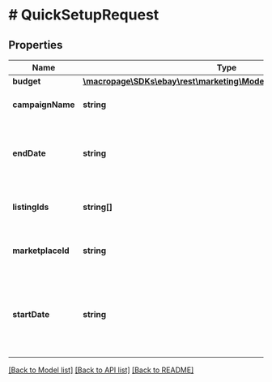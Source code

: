 # # QuickSetupRequest

## Properties

Name | Type | Description | Notes
------------ | ------------- | ------------- | -------------
**budget** | [**\macropage\SDKs\ebay\rest\marketing\Model\CampaignBudgetRequest**](CampaignBudgetRequest.md) |  | [optional]
**campaignName** | **string** | The seller-defined name for the campaign. This value must be unique for the seller.&lt;br&gt;&lt;br&gt; You can use any alphanumeric characters in the name, except for the less than (&lt;code&gt;&lt;&lt;/code&gt;) and greater than (&lt;code&gt;&gt;&lt;/code&gt;) characters.&lt;br&gt;&lt;br&gt;&lt;b&gt;Max Length&lt;/b&gt;: 80 characters | [optional]
**endDate** | **string** | The date and time the campaign is scheduled to end, in UTC format (&lt;code&gt;yyyy-MM-ddThh:mm:ss.sssZ&lt;/code&gt;).&lt;br&gt;&lt;br&gt;If this field is omitted, the campaign will have no defined end date, and will not end until the seller ends the campaign using the &lt;a href&#x3D; \&quot;/api-docs/sell/marketing/resources/campaign/methods/endCampaign\&quot;&gt;endCampaign&lt;/a&gt; method, or if they update the campaign to include an end date using the &lt;a href&#x3D; \&quot;/api-docs/sell/marketing/resources/campaign/methods/updateCampaignIdentification\&quot;&gt;updateCampaignIdentification&lt;/a&gt; method. This date must be further in the future than the &lt;b&gt;startDate&lt;/b&gt;. | [optional]
**listingIds** | **string[]** | This array includes the listing Ids of the items that are to be associated with the priority strategy campaign. eBay will create ad groups and keywords for these listings and add them to the campaign.&lt;br&gt;&lt;br&gt; Each value must be delimited by a comma. A maximum of 1000 listing Ids can be added to a campaign created using the &lt;b&gt;setupQuickCampaign&lt;/b&gt; method. | [optional]
**marketplaceId** | **string** | The Id of the marketplace where the campaign is hosted. See the &lt;a href&#x3D; \&quot;/api-docs/sell/marketing/types/ba:MarketplaceIdEnum\&quot;&gt;MarkeplaceIdEnum&lt;/a&gt; type for more details.  For implementation help, refer to &lt;a href&#x3D;&#39;https://developer.ebay.com/api-docs/sell/marketing/types/ba:MarketplaceIdEnum&#39;&gt;eBay API documentation&lt;/a&gt; | [optional]
**startDate** | **string** | The date and time the campaign is scheduled to start, in UTC format (&lt;code&gt;yyyy-MM-ddThh:mm:ss.sssZ&lt;/code&gt;).&lt;br&gt;&lt;br&gt; On the specified date, the service derives the keywords for each listing in the campaign, creates an ad for each listing, and associates each new ad with the campaign. The campaign starts once this process is completed. The amount of time it takes the service to start the campaign depends on the number of listings in the campaign.&lt;br&gt;&lt;br&gt;&lt;span class&#x3D;\&quot;tablenote\&quot;&gt;&lt;b&gt;Note:&lt;/b&gt; If the &lt;b&gt;startDate&lt;/b&gt; has passed by the time the seller launches a campaign, the campaign will be updated to &lt;code&gt;RUNNING&lt;/code&gt; status. If the seller launches a campaign before the &lt;b&gt;startDate&lt;/b&gt;, the campaign will be updated to &lt;code&gt;SCHEDULED&lt;/code&gt; status and will change to &lt;code&gt;RUNNING&lt;/code&gt; status at the time of the specified &lt;b&gt;startDate&lt;/b&gt;.&lt;/span&gt; | [optional]

[[Back to Model list]](../../README.md#models) [[Back to API list]](../../README.md#endpoints) [[Back to README]](../../README.md)
